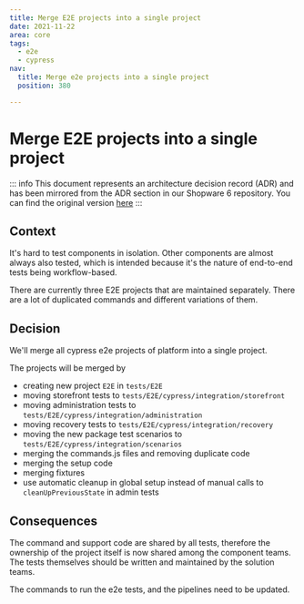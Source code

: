 ```yaml
---
title: Merge E2E projects into a single project
date: 2021-11-22
area: core
tags:
  - e2e
  - cypress
nav:
  title: Merge e2e projects into a single project
  position: 380

---
```


# Merge E2E projects into a single project

::: info
This document represents an architecture decision record (ADR) and has been mirrored from the ADR section in our Shopware 6 repository.
You can find the original version [here](https://github.com/shopware/shopware/blob/trunk/adr/2021-11-22-merge-e2e-projects-into-a-single-project.md)
:::

## Context

It's hard to test components in isolation. Other components are almost always also tested, which is intended because it's the nature of end-to-end tests being workflow-based.

There are currently three E2E projects that are maintained separately. There are a lot of duplicated commands and different variations of them.

## Decision

We'll merge all cypress e2e projects of platform into a single project.

The projects will be merged by

- creating new project `E2E` in `tests/E2E`
- moving storefront tests to `tests/E2E/cypress/integration/storefront`
- moving administration tests to `tests/E2E/cypress/integration/administration`
- moving recovery tests to `tests/E2E/cypress/integration/recovery`
- moving the new package test scenarios to `tests/E2E/cypress/integration/scenarios`
- merging the commands.js files and removing duplicate code
- merging the setup code
- merging fixtures
- use automatic cleanup in global setup instead of manual calls to `cleanUpPreviousState` in admin tests

## Consequences

The command and support code are shared by all tests, therefore the ownership of the project itself is now shared among the component teams.
The tests themselves should be written and maintained by the solution teams.

The commands to run the e2e tests, and the pipelines need to be updated.
